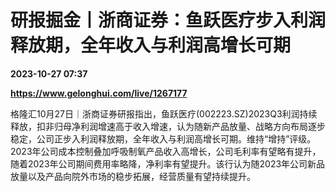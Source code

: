 # 研报掘金丨浙商证券：鱼跃医疗步入利润释放期，全年收入与利润高增长可期

**2023-10-27 07:37**

**https://www.gelonghui.com/live/1267177**

格隆汇10月27日｜浙商证券研报指出，鱼跃医疗(002223.SZ)2023Q3利润持续释放，扣非归母净利润增速高于收入增速，认为随新产品放量、战略方向布局逐步稳定，公司正步入利润释放期，全年收入与利润高增长可期。维持“增持”评级。 2023年公司成本控制叠加呼吸制氧产品收入高增长，公司毛利率有望略有提升，随着2023年公司期间费用率略降，净利率有望提升。该行认为随2023年公司新品放量以及产品向院外市场的稳步拓展，经营质量有望持续提升。